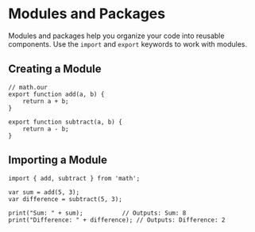 # Modules and Packages

Modules and packages help you organize your code into reusable components. Use the `import` and `export` keywords to work with modules.

## Creating a Module

```our_language
// math.our
export function add(a, b) {
    return a + b;
}

export function subtract(a, b) {
    return a - b;
}
```

## Importing a Module

```our_language
import { add, subtract } from 'math';

var sum = add(5, 3);
var difference = subtract(5, 3);

print("Sum: " + sum);           // Outputs: Sum: 8
print("Difference: " + difference); // Outputs: Difference: 2
```
